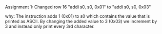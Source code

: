 Assignment 1:
Changed row 16 "addi	s0, s0, 0x01" to "addi	s0, s0, 0x03"

why: The instruction adds 1 (0x01) to s0 which contains the value that is printed as ASCII. By changing the added value 
to 3 (0x03) we increment by 3 and instead only print every 3rd character. 

